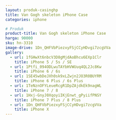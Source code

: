 ```yaml
---
layout: produk-casinghp
title: Van Gogh skeleton iPhone Case
categories: iphone

# Produk
product-title: Van Gogh skeleton iPhone Case
harga: 90000
sku: hn-3310
image-drive: 1Dn_QHFVbPiezxyFSjCCyHDvgi7zcgVVa
gallery:
  - url: 1fGHwXt6nbcV3D8gMjdAoBhcu6EXp1Clr
    title: iPhone 5 / 5s / SE
  - url: 1Ptfi_094ODLwuTAYbHVWUuq4QL2Jc8Kw
    title: iPhone 6 / 6s
  - url: 1SE45wbDeJXh0sk9xLZwjn2JO3R0BUYRM
    title: iPhone 6 Plus / 6s Plus
  - url: 1TeNznOFYLeueRcgR1DpZAjdkEk9nagWL
    title: iPhone 7 / 8
  - url: 1Hxj-GnyJ0XqoyiIKjEnwt_gPyiifPNSY
    title: iPhone 7 Plus / 8 Plus
  - url: 1Dn_QHFVbPiezxyFSjCCyHDvgi7zcgVVa
    title: iPhone X
---
```

